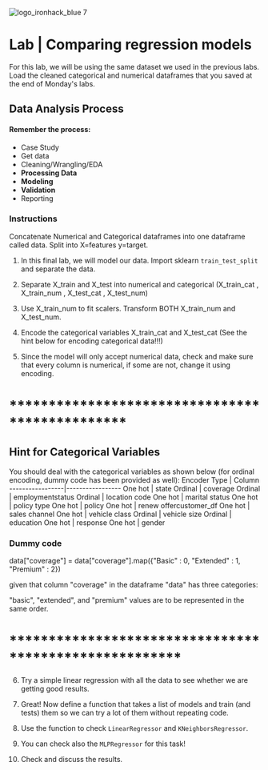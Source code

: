 ![logo_ironhack_blue 7](https://user-images.githubusercontent.com/23629340/40541063-a07a0a8a-601a-11e8-91b5-2f13e4e6b441.png)

# Lab | Comparing regression models


For this lab, we will be using the same dataset we used in the previous labs. Load the cleaned categorical and numerical dataframes that you saved at the end of Monday's labs.

## Data Analysis Process
#### Remember the process:

- Case Study
- Get data
- Cleaning/Wrangling/EDA
- **Processing Data**
- **Modeling**
- **Validation**
- Reporting

### Instructions

Concatenate Numerical and Categorical dataframes into one dataframe called data. Split into X=features y=target.

1. In this final lab, we will model our data. Import sklearn `train_test_split` and separate the data.

2. Separate X_train and X_test into numerical and categorical (X_train_cat , X_train_num , X_test_cat , X_test_num)

3. Use X_train_num to fit scalers.  Transform BOTH X_train_num and X_test_num.

4. Encode the categorical variables X_train_cat and X_test_cat (See the hint below for encoding categorical data!!!)

5. Since the model will only accept numerical data, check and make sure that every column is numerical, if some are not, change it using encoding.

# ***********************************************
## Hint for Categorical Variables

You should deal with the categorical variables as shown below (for ordinal encoding, dummy code has been provided as well):
Encoder Type | Column 
-----------------|-----------------
One hot | state
Ordinal | coverage
Ordinal | employmentstatus
Ordinal | location code
One hot | marital status
One hot | policy type
One hot | policy
One hot | renew offercustomer_df
One hot | sales channel
One hot | vehicle class
Ordinal | vehicle size
Ordinal | education
One hot | response
One hot | gender

### Dummy code

data["coverage"] = data["coverage"].map({"Basic" : 0, "Extended" : 1, "Premium" : 2})

given that column "coverage" in the dataframe "data" has three categories:

"basic", "extended", and "premium" values are to be represented in the same order.
# ******************************************************


6. Try a simple linear regression with all the data to see whether we are getting good results.

7. Great! Now define a function that takes a list of models and train (and tests) them so we can try a lot of them without repeating code.

8. Use the function to check `LinearRegressor` and `KNeighborsRegressor`.

9. You can check also the `MLPRegressor` for this task!

10. Check and discuss the results.  
